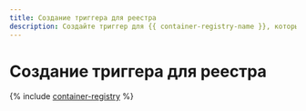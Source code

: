 ```yaml
---
title: Создание триггера для реестра
description: Создайте триггер для {{ container-registry-name }}, который будет вызывать функцию {{ sf-name }} при создании и удалении Docker-образов или их тегов.
---
```


# Создание триггера для реестра


{% include [container-registry](../../_includes/functions/cr-trigger-create.md) %}
